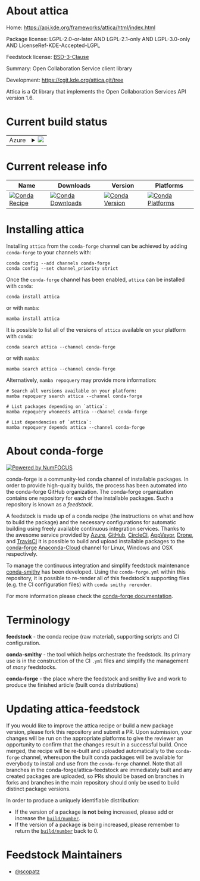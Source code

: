 About attica
============

Home: https://api.kde.org/frameworks/attica/html/index.html

Package license: LGPL-2.0-or-later AND LGPL-2.1-only AND LGPL-3.0-only AND LicenseRef-KDE-Accepted-LGPL

Feedstock license: [BSD-3-Clause](https://github.com/conda-forge/attica-feedstock/blob/main/LICENSE.txt)

Summary: Open Collaboration Service client library

Development: https://cgit.kde.org/attica.git/tree

Attica is a Qt library that implements the Open Collaboration Services API version 1.6.


Current build status
====================


<table>
    
  <tr>
    <td>Azure</td>
    <td>
      <details>
        <summary>
          <a href="https://dev.azure.com/conda-forge/feedstock-builds/_build/latest?definitionId=8498&branchName=main">
            <img src="https://dev.azure.com/conda-forge/feedstock-builds/_apis/build/status/attica-feedstock?branchName=main">
          </a>
        </summary>
        <table>
          <thead><tr><th>Variant</th><th>Status</th></tr></thead>
          <tbody><tr>
              <td>linux_64</td>
              <td>
                <a href="https://dev.azure.com/conda-forge/feedstock-builds/_build/latest?definitionId=8498&branchName=main">
                  <img src="https://dev.azure.com/conda-forge/feedstock-builds/_apis/build/status/attica-feedstock?branchName=main&jobName=linux&configuration=linux_64_" alt="variant">
                </a>
              </td>
            </tr>
          </tbody>
        </table>
      </details>
    </td>
  </tr>
</table>

Current release info
====================

| Name | Downloads | Version | Platforms |
| --- | --- | --- | --- |
| [![Conda Recipe](https://img.shields.io/badge/recipe-attica-green.svg)](https://anaconda.org/conda-forge/attica) | [![Conda Downloads](https://img.shields.io/conda/dn/conda-forge/attica.svg)](https://anaconda.org/conda-forge/attica) | [![Conda Version](https://img.shields.io/conda/vn/conda-forge/attica.svg)](https://anaconda.org/conda-forge/attica) | [![Conda Platforms](https://img.shields.io/conda/pn/conda-forge/attica.svg)](https://anaconda.org/conda-forge/attica) |

Installing attica
=================

Installing `attica` from the `conda-forge` channel can be achieved by adding `conda-forge` to your channels with:

```
conda config --add channels conda-forge
conda config --set channel_priority strict
```

Once the `conda-forge` channel has been enabled, `attica` can be installed with `conda`:

```
conda install attica
```

or with `mamba`:

```
mamba install attica
```

It is possible to list all of the versions of `attica` available on your platform with `conda`:

```
conda search attica --channel conda-forge
```

or with `mamba`:

```
mamba search attica --channel conda-forge
```

Alternatively, `mamba repoquery` may provide more information:

```
# Search all versions available on your platform:
mamba repoquery search attica --channel conda-forge

# List packages depending on `attica`:
mamba repoquery whoneeds attica --channel conda-forge

# List dependencies of `attica`:
mamba repoquery depends attica --channel conda-forge
```


About conda-forge
=================

[![Powered by
NumFOCUS](https://img.shields.io/badge/powered%20by-NumFOCUS-orange.svg?style=flat&colorA=E1523D&colorB=007D8A)](https://numfocus.org)

conda-forge is a community-led conda channel of installable packages.
In order to provide high-quality builds, the process has been automated into the
conda-forge GitHub organization. The conda-forge organization contains one repository
for each of the installable packages. Such a repository is known as a *feedstock*.

A feedstock is made up of a conda recipe (the instructions on what and how to build
the package) and the necessary configurations for automatic building using freely
available continuous integration services. Thanks to the awesome service provided by
[Azure](https://azure.microsoft.com/en-us/services/devops/), [GitHub](https://github.com/),
[CircleCI](https://circleci.com/), [AppVeyor](https://www.appveyor.com/),
[Drone](https://cloud.drone.io/welcome), and [TravisCI](https://travis-ci.com/)
it is possible to build and upload installable packages to the
[conda-forge](https://anaconda.org/conda-forge) [Anaconda-Cloud](https://anaconda.org/)
channel for Linux, Windows and OSX respectively.

To manage the continuous integration and simplify feedstock maintenance
[conda-smithy](https://github.com/conda-forge/conda-smithy) has been developed.
Using the ``conda-forge.yml`` within this repository, it is possible to re-render all of
this feedstock's supporting files (e.g. the CI configuration files) with ``conda smithy rerender``.

For more information please check the [conda-forge documentation](https://conda-forge.org/docs/).

Terminology
===========

**feedstock** - the conda recipe (raw material), supporting scripts and CI configuration.

**conda-smithy** - the tool which helps orchestrate the feedstock.
                   Its primary use is in the construction of the CI ``.yml`` files
                   and simplify the management of *many* feedstocks.

**conda-forge** - the place where the feedstock and smithy live and work to
                  produce the finished article (built conda distributions)


Updating attica-feedstock
=========================

If you would like to improve the attica recipe or build a new
package version, please fork this repository and submit a PR. Upon submission,
your changes will be run on the appropriate platforms to give the reviewer an
opportunity to confirm that the changes result in a successful build. Once
merged, the recipe will be re-built and uploaded automatically to the
`conda-forge` channel, whereupon the built conda packages will be available for
everybody to install and use from the `conda-forge` channel.
Note that all branches in the conda-forge/attica-feedstock are
immediately built and any created packages are uploaded, so PRs should be based
on branches in forks and branches in the main repository should only be used to
build distinct package versions.

In order to produce a uniquely identifiable distribution:
 * If the version of a package **is not** being increased, please add or increase
   the [``build/number``](https://docs.conda.io/projects/conda-build/en/latest/resources/define-metadata.html#build-number-and-string).
 * If the version of a package **is** being increased, please remember to return
   the [``build/number``](https://docs.conda.io/projects/conda-build/en/latest/resources/define-metadata.html#build-number-and-string)
   back to 0.

Feedstock Maintainers
=====================

* [@scopatz](https://github.com/scopatz/)

